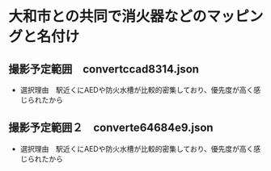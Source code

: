 # 大和市との共同で消火器などのマッピングと名付け

## 撮影予定範囲　convertccad8314.json　
- 選択理由　駅近くにAEDや防火水槽が比較的密集しており、優先度が高く感じられたから

## 撮影予定範囲２　converte64684e9.json
-  選択理由　駅近くにAEDや防火水槽が比較的密集しており、優先度が高く感じられたから
